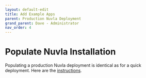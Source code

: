 ```yaml
---
layout: default-edit
title: Add Example Apps
parent: Production Nuvla Deployment
grand_parent: Dave - Administrator
nav_order: 4
---
```


# Populate Nuvla Installation

Populating a production Nuvla deployment is identical as for a quick deployment.  Here are the [instructions](/docs/dave/quick/nuvla-module-population).

